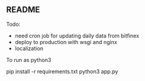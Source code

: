 ## README

Todo:
- need cron job for updating daily data from bitfinex
- deploy to production with wsgi and nginx
- localization


To run as python3

pip install -r requirements.txt
python3 app.py
